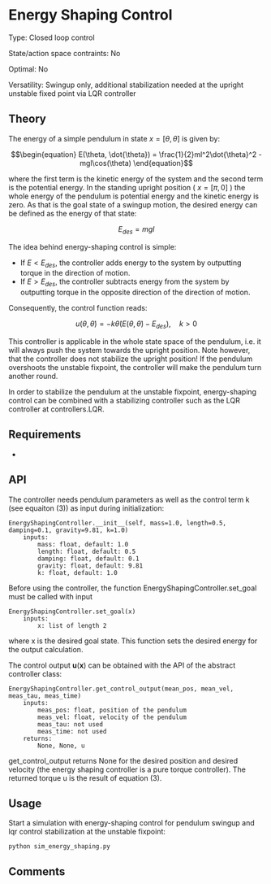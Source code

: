 #  Energy Shaping Control #

Type: Closed loop control

State/action space contraints: No

Optimal: No

Versatility: Swingup only, additional stabilization needed at the upright unstable fixed point via LQR controller

## Theory #

The energy of a simple pendulum in state $`x = [\theta, \dot{\theta}]`$ is given by:

```math
\begin{equation}
E(\theta, \dot{\theta}) = \frac{1}{2}ml^2\dot{\theta}^2 - mgl\cos(\theta)
\end{equation}
```

where the first term is the kinetic energy of the system and the second term is the potential energy.
In the standing upright position ( $`x = [\pi, 0]`$ ) the whole energy of the pendulum is potential energy and the kinetic energy is zero. As that is the goal state of a swingup motion, the desired energy can be defined as the energy of that state:

```math
\begin{equation}
E_{des} = mgl
\end{equation}
```

The idea behind energy-shaping control is simple:

- If $` E < E_{des} `$, the controller adds energy to the system by outputting torque in the direction of motion.
- If $` E > E_{des} `$, the controller subtracts energy from the system by outputting torque in the opposite direction of the direction of motion.

Consequently, the control function reads:

```math
\begin{equation}
u(\theta, \dot{\theta}) = -k \dot{\theta} \left( E(\theta, \dot{\theta}) - E_{des} \right), \quad k > 0
\end{equation}
```

This controller is applicable in the whole state space of the pendulum, i.e. it will always push the system towards the upright position. Note however, that the controller does not stabilize the upright position! If the pendulum overshoots the unstable fixpoint, the controller will make the pendulum turn another round.

In order to stabilize the pendulum at the unstable fixpoint, energy-shaping control can be combined with a stabilizing controller such as the LQR controller at controllers.LQR.

## Requirements #

-

## API

The controller needs pendulum parameters as well as the control term k (see equaiton (3)) as input during initialization:

    EnergyShapingController.__init__(self, mass=1.0, length=0.5, damping=0.1, gravity=9.81, k=1.0)
        inputs:
            mass: float, default: 1.0
            length: float, default: 0.5
            damping: float, default: 0.1
            gravity: float, default: 9.81
            k: float, default: 1.0

Before using the controller, the function EnergyShapingController.set_goal must be called with input

    EnergyShapingController.set_goal(x)
        inputs:
            x: list of length 2

where x is the desired goal state. This function sets the desired energy for the output calculation.

The control output $`\mathbf{u}(\mathbf{x})`$ can be obtained with the API of the abstract controller class:

    EnergyShapingController.get_control_output(mean_pos, mean_vel, meas_tau, meas_time)
        inputs:
            meas_pos: float, position of the pendulum
            meas_vel: float, velocity of the pendulum
            meas_tau: not used
            meas_time: not used
        returns:
            None, None, u

get_control_output returns None for the desired position and desired velocity (the energy shaping controller is a pure torque controller). The returned torque u is the result of equation (3).

## Usage #

Start a simulation with energy-shaping control for pendulum swingup and lqr control stabilization at the unstable fixpoint:

    python sim_energy_shaping.py


## Comments

